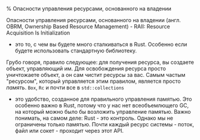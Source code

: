 % Опасности управления ресурсами, основанного на владении

Опасности управления ресурсами, основанного на владении (англ. OBRM, Ownership 
Based Resource Management) - RAII: Resource Acquisition Is Initialization
- это то, с чем вы будете много сталкиваться в Rust. Особенно если будете
использовать стандартную библиотеку.

Грубо говоря, правило следующее: для получения ресурса, вы создаете объект,
управляющий им. Для освобождения ресурса просто уничтожаете объект, а он сам
чистит ресурсы за вас. Самым частым "ресурсом", который управляется этим
правилом, является просто *память*. `Box`, `Rc` и почти все в `std::collections`
- это удобство, созданное для правильного управления памятью. Это особенно важно
в Rust, потому что у нас нет всеобъемлющего GC, на который можно было бы
возложить управление памятью. Важно понимать, на самом деле: Rust - это
контроль. Однако мы не ограничены только памятью. Почти каждый ресурс системы -
поток, файл или сокет - проходит через этот API.

